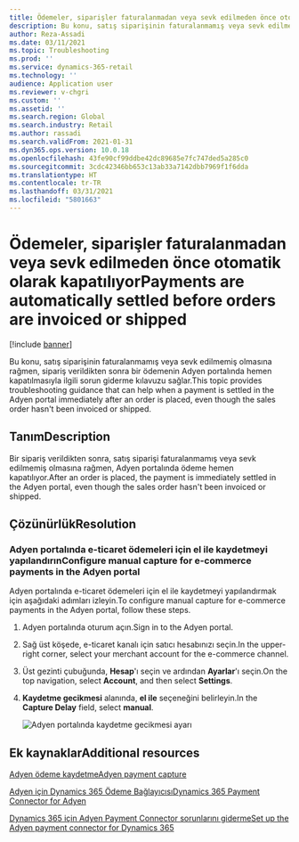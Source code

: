 ```yaml
---
title: Ödemeler, siparişler faturalanmadan veya sevk edilmeden önce otomatik olarak kapatılıyor
description: Bu konu, satış siparişinin faturalanmamış veya sevk edilmemiş olmasına rağmen, sipariş verildikten sonra bir ödemenin Adyen portalında hemen kapatılmasıyla ilgili sorun giderme kılavuzu sağlar.
author: Reza-Assadi
ms.date: 03/11/2021
ms.topic: Troubleshooting
ms.prod: ''
ms.service: dynamics-365-retail
ms.technology: ''
audience: Application user
ms.reviewer: v-chgri
ms.custom: ''
ms.assetid: ''
ms.search.region: Global
ms.search.industry: Retail
ms.author: rassadi
ms.search.validFrom: 2021-01-31
ms.dyn365.ops.version: 10.0.18
ms.openlocfilehash: 43fe90cf99ddbe42dc89685e7fc747ded5a285c0
ms.sourcegitcommit: 3cdc42346bb653c13ab33a7142dbb7969f1f6dda
ms.translationtype: HT
ms.contentlocale: tr-TR
ms.lasthandoff: 03/31/2021
ms.locfileid: "5801663"
---
```

# <a name="payments-are-automatically-settled-before-orders-are-invoiced-or-shipped"></a><span data-ttu-id="ccdae-103">Ödemeler, siparişler faturalanmadan veya sevk edilmeden önce otomatik olarak kapatılıyor</span><span class="sxs-lookup"><span data-stu-id="ccdae-103">Payments are automatically settled before orders are invoiced or shipped</span></span>

[!include [banner](../../includes/banner.md)]

<span data-ttu-id="ccdae-104">Bu konu, satış siparişinin faturalanmamış veya sevk edilmemiş olmasına rağmen, sipariş verildikten sonra bir ödemenin Adyen portalında hemen kapatılmasıyla ilgili sorun giderme kılavuzu sağlar.</span><span class="sxs-lookup"><span data-stu-id="ccdae-104">This topic provides troubleshooting guidance that can help when a payment is settled in the Adyen portal immediately after an order is placed, even though the sales order hasn't been invoiced or shipped.</span></span>

## <a name="description"></a><span data-ttu-id="ccdae-105">Tanım</span><span class="sxs-lookup"><span data-stu-id="ccdae-105">Description</span></span>

<span data-ttu-id="ccdae-106">Bir sipariş verildikten sonra, satış siparişi faturalanmamış veya sevk edilmemiş olmasına rağmen, Adyen portalında ödeme hemen kapatılıyor.</span><span class="sxs-lookup"><span data-stu-id="ccdae-106">After an order is placed, the payment is immediately settled in the Adyen portal, even though the sales order hasn't been invoiced or shipped.</span></span>

## <a name="resolution"></a><span data-ttu-id="ccdae-107">Çözünürlük</span><span class="sxs-lookup"><span data-stu-id="ccdae-107">Resolution</span></span>

### <a name="configure-manual-capture-for-e-commerce-payments-in-the-adyen-portal"></a><span data-ttu-id="ccdae-108">Adyen portalında e-ticaret ödemeleri için el ile kaydetmeyi yapılandırın</span><span class="sxs-lookup"><span data-stu-id="ccdae-108">Configure manual capture for e-commerce payments in the Adyen portal</span></span>

<span data-ttu-id="ccdae-109">Adyen portalında e-ticaret ödemeleri için el ile kaydetmeyi yapılandırmak için aşağıdaki adımları izleyin.</span><span class="sxs-lookup"><span data-stu-id="ccdae-109">To configure manual capture for e-commerce payments in the Adyen portal, follow these steps.</span></span>

1. <span data-ttu-id="ccdae-110">Adyen portalında oturum açın.</span><span class="sxs-lookup"><span data-stu-id="ccdae-110">Sign in to the Adyen portal.</span></span>
1. <span data-ttu-id="ccdae-111">Sağ üst köşede, e-ticaret kanalı için satıcı hesabınızı seçin.</span><span class="sxs-lookup"><span data-stu-id="ccdae-111">In the upper-right corner, select your merchant account for the e-commerce channel.</span></span>
1. <span data-ttu-id="ccdae-112">Üst gezinti çubuğunda, **Hesap**'ı seçin ve ardından **Ayarlar**'ı seçin.</span><span class="sxs-lookup"><span data-stu-id="ccdae-112">On the top navigation, select **Account**, and then select **Settings**.</span></span>
1. <span data-ttu-id="ccdae-113">**Kaydetme gecikmesi** alanında, **el ile** seçeneğini belirleyin.</span><span class="sxs-lookup"><span data-stu-id="ccdae-113">In the **Capture Delay** field, select **manual**.</span></span>

    ![Adyen portalında kaydetme gecikmesi ayarı](media/adyen-capture-delay.jpg)

## <a name="additional-resources"></a><span data-ttu-id="ccdae-115">Ek kaynaklar</span><span class="sxs-lookup"><span data-stu-id="ccdae-115">Additional resources</span></span>

[<span data-ttu-id="ccdae-116">Adyen ödeme kaydetme</span><span class="sxs-lookup"><span data-stu-id="ccdae-116">Adyen payment capture</span></span>](https://docs.adyen.com/point-of-sale/capturing-payments)

[<span data-ttu-id="ccdae-117">Adyen için Dynamics 365 Ödeme Bağlayıcısı</span><span class="sxs-lookup"><span data-stu-id="ccdae-117">Dynamics 365 Payment Connector for Adyen</span></span>](../dev-itpro/adyen-connector.md)

[<span data-ttu-id="ccdae-118">Dynamics 365 için Adyen Payment Connector sorunlarını giderme</span><span class="sxs-lookup"><span data-stu-id="ccdae-118">Set up the Adyen payment connector for Dynamics 365</span></span>](https://docs.adyen.com/plugins/microsoft-dynamics)

